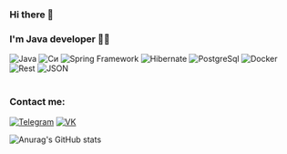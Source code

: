 ### Hi there 👋

### I'm Java developer 👨‍💻
![Java](https://img.shields.io/badge/-Java_11-lightgrey?style=for-the-badge&logo=oracle&logoColor=red)
![Cи](https://img.shields.io/badge/C-lightgrey?style=for-the-badge&logo=C&logoColor=6296CC)
![Spring Framework](https://img.shields.io/badge/-Spring-lightgrey?style=for-the-badge&logo=Spring&logoColor=green)
![Hibernate](https://img.shields.io/badge/-Hibernate_ORM-lightgrey?style=for-the-badge&logo=Hibernate)
![PostgreSql](https://img.shields.io/badge/-PostgreSql-lightgrey?style=for-the-badge&logo=PostgreSql&logoColor=black)
![Docker](https://img.shields.io/badge/-Docker-lightgrey?style=for-the-badge&logo=Docker)
![Rest](https://img.shields.io/badge/-Rest_API-lightgrey?style=for-the-badge)
![JSON](https://img.shields.io/static/v1?style=for-the-badge&message=JSON&color=lightgrey&logo=JSON&logoColor=FFFFFF&label=)
<br><br>


### Contact me:
[![Telegram](https://img.shields.io/badge/-Telegram-lightgrey?style=for-the-badge&logo=telegram)](https://t.me/SurikovDA)
[![VK](https://img.shields.io/badge/-ВКонтакте-lightgrey?style=for-the-badge&logo=vk)](https://vk.com/surikovda)

![Anurag's GitHub stats](https://github-readme-stats.vercel.app/api?username=SurikovDA&show_icons=true&hide=stars)

